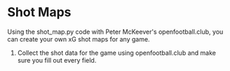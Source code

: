 # Shot Maps
Using the shot_map.py code with Peter McKeever's openfootball.club, you can create your own xG shot maps for any game. 

1. Collect the shot data for the game using openfootball.club and make sure you fill out every field.

